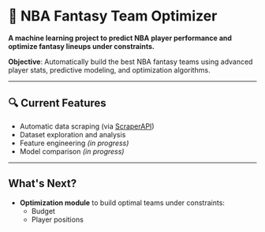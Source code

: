 # 🏀 NBA Fantasy Team Optimizer

**A machine learning project to predict NBA player performance and optimize fantasy lineups under constraints.**

**Objective**: Automatically build the best NBA fantasy teams using advanced player stats, predictive modeling, and optimization algorithms.

---

## 🔍 Current Features

- Automatic data scraping (via [ScraperAPI](https://www.scraperapi.com/))  
- Dataset exploration and analysis  
- Feature engineering *(in progress)*  
- Model comparison *(in progress)*  

---

## What's Next?

- **Optimization module** to build optimal teams under constraints:  
  - Budget  
  - Player positions   
